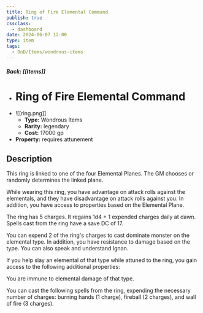 ```yaml
---
title: Ring of Fire Elemental Command
publish: true
cssclass:
  - dashboard
date: 2024-06-07 12:00
type: item
tags:
  - DnD/Items/wondrous-items
---
```


##### Back: [[Items]]

- # Ring of Fire Elemental Command
- ![[ring.png]]
    - **Type:** Wondrous Items
    - **Rarity:** legendary
    - **Cost:** 17000 gp
- **Property:** requires attunement



## Description 

This ring is linked to one of the four Elemental Planes. The GM chooses or randomly determines the linked plane.

While wearing this ring, you have advantage on attack rolls against the elementals, and they have disadvantage on attack rolls against you. In addition, you have access to properties based on the Elemental Plane.

The ring has 5 charges. It regains 1d4 + 1 expended charges daily at dawn. Spells cast from the ring have a save DC of 17.

You can expend 2 of the ring's charges to cast dominate monster on the elemental type. In addition, you have resistance to damage based on the type. You can also speak and understand Ignan.

If you help slay an elemental of that type while attuned to the ring, you gain access to the following additional properties:

You are immune to elemental damage of that type.

You can cast the following spells from the ring, expending the necessary number of charges: burning hands (1 charge), fireball (2 charges), and wall of fire (3 charges).</p>
